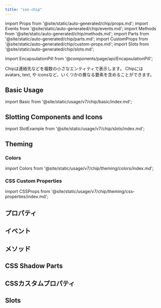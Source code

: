 ```yaml
---
title: "ion-chip"
---
```

import Props from '@site/static/auto-generated/chip/props.md';
import Events from '@site/static/auto-generated/chip/events.md';
import Methods from '@site/static/auto-generated/chip/methods.md';
import Parts from '@site/static/auto-generated/chip/parts.md';
import CustomProps from '@site/static/auto-generated/chip/custom-props.md';
import Slots from '@site/static/auto-generated/chip/slots.md';

<head>
  <title>ion-chip:  Name, Text, Icon and Avatar for Ionic Framework Apps</title>
  <meta name="description" content="ion-chipは、複雑な実体をコンタクトのような小さなブロックに表現します。1つのチップには、名前、アバター、テキスト、アイコンなど、複数の異なる要素を含めることができます。" />
</head>

import EncapsulationPill from '@components/page/api/EncapsulationPill';

<EncapsulationPill type="shadow" />

Chipは連絡先などを複数の小さなエンティティで表示します。 Chipにはavatars, text, や iconsなど、いくつかの異なる要素を含めることができます。

## Basic Usage

import Basic from '@site/static/usage/v7/chip/basic/index.md';

<Basic />

## Slotting Components and Icons

import SlotExample from '@site/static/usage/v7/chip/slots/index.md';

<SlotExample />

## Theming

### Colors

import Colors from '@site/static/usage/v7/chip/theming/colors/index.md';

<Colors />

### CSS Custom Properties

import CSSProps from '@site/static/usage/v7/chip/theming/css-properties/index.md';

<CSSProps />

## プロパティ
<Props />

## イベント
<Events />

## メソッド
<Methods />

## CSS Shadow Parts
<Parts />

## CSSカスタムプロパティ
<CustomProps />

## Slots
<Slots />
